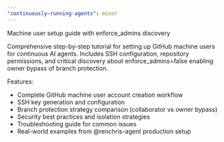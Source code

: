 ```yaml
---
"continuously-running-agents": minor
---
```


Machine user setup guide with enforce_admins discovery

Comprehensive step-by-step tutorial for setting up GitHub machine users for continuous AI agents. Includes SSH configuration, repository permissions, and critical discovery about enforce_admins=false enabling owner bypass of branch protection.

Features:
- Complete GitHub machine user account creation workflow
- SSH key generation and configuration
- Branch protection strategy comparison (collaborator vs owner bypass)
- Security best practices and isolation strategies
- Troubleshooting guide for common issues
- Real-world examples from @renchris-agent production setup
